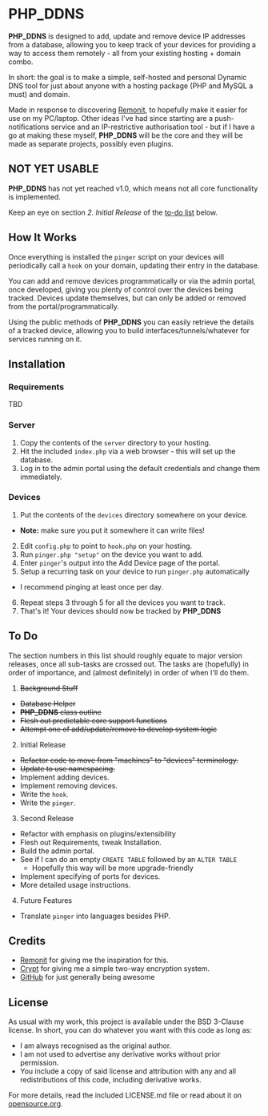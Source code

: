 PHP_DDNS
========

__PHP_DDNS__ is designed to add, update and remove device IP addresses from a database, allowing you to keep track of your devices for providing a way to access them remotely - all from your existing hosting + domain combo.

In short: the goal is to make a simple, self-hosted and personal Dynamic DNS tool for just about anyone with a hosting package (PHP and MySQL a must) and domain.

Made in response to discovering [Remonit](https://github.com/zefei/remonit), to hopefully make it easier for use on my PC/laptop. Other ideas I've had since starting are a push-notifications service and an IP-restrictive authorisation tool - but if I have a go at making these myself, __PHP_DDNS__ will be the core and they will be made as separate projects, possibly even plugins.

## NOT YET USABLE ##

__PHP_DDNS__ has not yet reached v1.0, which means not all core functionality is implemented.

Keep an eye on section *2. Initial Release* of the [to-do list](#to-do) below.

## How It Works ##

Once everything is installed the `pinger` script on your devices will periodically call a `hook` on your domain, updating their entry in the database.

You can add and remove devices programmatically or via the admin portal, once developed, giving you plenty of control over the devices being tracked. Devices update themselves, but can only be added or removed from the portal/programmatically.

Using the public methods of __PHP_DDNS__ you can easily retrieve the details of a tracked device, allowing you to build interfaces/tunnels/whatever for services running on it.

## Installation ##

### Requirements ###

TBD

### Server ###

1. Copy the contents of the `server` directory to your hosting.
2. Hit the included `index.php` via a web browser - this will set up the database.
3. Log in to the admin portal using the default credentials and change them immediately.

### Devices ###

1. Put the contents of the `devices` directory somewhere on your device.
  * __Note:__ make sure you put it somewhere it can write files!
2. Edit `config.php` to point to `hook.php` on your hosting.
3. Run `pinger.php "setup"` on the device you want to add.
4. Enter `pinger`'s output into the Add Device page of the portal.
5. Setup a recurring task on your device to run `pinger.php` automatically
  * I recommend pinging at least once per day.
6. Repeat steps 3 through 5 for all the devices you want to track.
7. That's it! Your devices should now be tracked by __PHP_DDNS__

## To Do ##

The section numbers in this list should roughly equate to major version releases, once all sub-tasks are crossed out. The tasks are (hopefully) in order of importance, and (almost definitely) in order of when I'll do them.

1. ~~Background Stuff~~
  * ~~Database Helper~~
  * ~~__PHP_DDNS__ class outline~~
  * ~~Flesh out predictable core support functions~~
  * ~~Attempt one of add/update/remove to develop system logic~~
2. Initial Release
  * ~~Refactor code to move from "machines" to "devices" terminology.~~
  * ~~Update to use namespacing.~~
  * Implement adding devices.
  * Implement removing devices.
  * Write the `hook`.
  * Write the `pinger`.
3. Second Release
  * Refactor with emphasis on plugins/extensibility
  * Flesh out Requirements, tweak Installation.
  * Build the admin portal.
  * See if I can do an empty `CREATE TABLE` followed by an `ALTER TABLE`
    * Hopefully this way will be more upgrade-friendly
  * Implement specifying of ports for devices.
  * More detailed usage instructions.
4. Future Features
  * Translate `pinger` into languages besides PHP.

## Credits ##

* [Remonit](https://github.com/zefei/remonit) for giving me the inspiration for this.
* [Crypt](https://github.com/Hunter-Dolan/Crypt) for giving me a simple two-way encryption system.
* [GitHub](https://github.com/) for just generally being awesome

## License ##

As usual with my work, this project is available under the BSD 3-Clause license. In short, you can do whatever you want with this code as long as:

* I am always recognised as the original author.
* I am not used to advertise any derivative works without prior permission.
* You include a copy of said license and attribution with any and all redistributions of this code, including derivative works.

For more details, read the included LICENSE.md file or read about it on [opensource.org](http://opensource.org/licenses/BSD-3-Clause).
